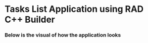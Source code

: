 # Tasks List Application using RAD C++ Builder
### Below is the visual of how the application looks
